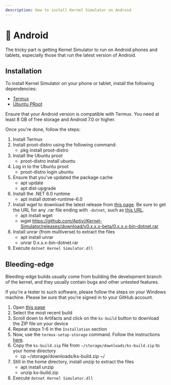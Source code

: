 ```yaml
---
description: How to install Kernel Simulator on Android
---
```


# 📱 Android

The tricky part is getting Kernel Simulator to run on Android phones and tablets, especially those that run the latest version of Android.

## Installation

To install Kernel Simulator on your phone or tablet, install the following dependencies:

* [Termux](https://termux.dev/en/)
* [Ubuntu PRoot](https://wiki.termux.com/wiki/PRoot#Installing\_Linux\_distributions)

Ensure that your Android version is compatible with Termux. You need at least 8 GB of free storage and Android 7.0 or higher.

Once you're done, follow the steps:

1. Install Termux
2. Install proot-distro using the following command:
   * pkg install proot-distro
3. Install the Ubuntu proot
   * proot-distro install ubuntu
4. Log in to the Ubuntu proot
   * proot-distro login ubuntu
5. Ensure that you've updated the package cache
   * apt update
   * apt dist-upgrade
6. Install the .NET 6.0 runtime
   * apt install dotnet-runtime-6.0
7. Install wget to download the latest release from [this page](https://github.com/Aptivi/Kernel-Simulator/releases). Be sure to get the URL for any .rar file ending with `-dotnet`, such as [this URL](https://github.com/Aptivi/Kernel-Simulator/releases/download/v0.0.24.4-beta/0.0.24.4-bin-dotnet.rar).
   * apt install wget
   * wget https://github.com/Aptivi/Kernel-Simulator/releases/download/v0.x.x.x-beta/0.x.x.x-bin-dotnet.rar
8. Install unrar (from multiverse) to extract the files
   * apt install unrar
   * unrar 0.x.x.x-bin-dotnet.rar
9. Execute `dotnet Kernel Simulator.dll`

## Bleeding-edge

Bleeding-edge builds usually come from building the development branch of the kernel, and they usually contain bugs and other untested features.

If you're a tester to such software, please follow the steps on your Windows machine. Please be sure that you're signed in to your GitHub account.

1. Open [this page](https://github.com/Aptivi/Kernel-Simulator/actions/workflows/build-linux.yml)
2. Select the most recent build
3. Scroll down to Artifacts and click on the `ks-build` button to download the ZIP file on your device
4. Repeat steps 1-6 in the `Installation` section
5. Now, use the `termux-setup-storage` command. Follow the instructions [here](https://wiki.termux.com/wiki/Termux-setup-storage).
6. Copy the `ks-build.zip` file from `~/storage/downloads/ks-build.zip` to your home directory
   * cp \~/storage/downloads/ks-build.zip \~/
7. Still in the home directory, install unzip to extract the files
   * apt install unzip
   * unzip ks-build.zip
8. Execute `dotnet Kernel Simulator.dll`
